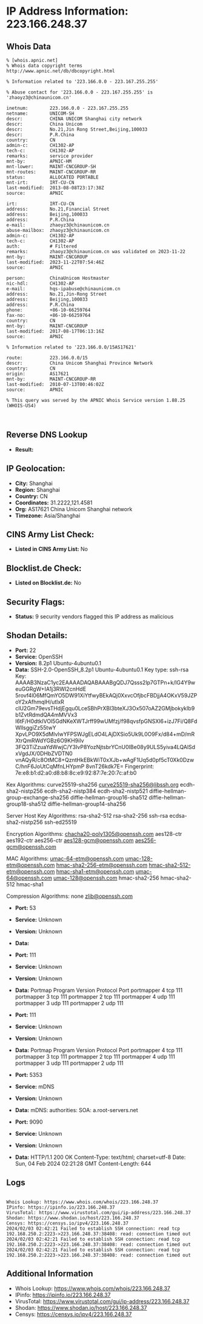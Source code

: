 # IP Address Information: 223.166.248.37

## Whois Data
```
% [whois.apnic.net]
% Whois data copyright terms    http://www.apnic.net/db/dbcopyright.html

% Information related to '223.166.0.0 - 223.167.255.255'

% Abuse contact for '223.166.0.0 - 223.167.255.255' is 'zhaoyz3@chinaunicom.cn'

inetnum:        223.166.0.0 - 223.167.255.255
netname:        UNICOM-SH
descr:          CHINA UNICOM Shanghai city network
descr:          China Unicom
descr:          No.21,Jin Rong Street,Beijing,100033
descr:          P.R.China
country:        CN
admin-c:        CH1302-AP
tech-c:         CH1302-AP
remarks:        service provider
mnt-by:         APNIC-HM
mnt-lower:      MAINT-CNCGROUP-SH
mnt-routes:     MAINT-CNCGROUP-RR
status:         ALLOCATED PORTABLE
mnt-irt:        IRT-CU-CN
last-modified:  2013-08-08T23:17:38Z
source:         APNIC

irt:            IRT-CU-CN
address:        No.21,Financial Street
address:        Beijing,100033
address:        P.R.China
e-mail:         zhaoyz3@chinaunicom.cn
abuse-mailbox:  zhaoyz3@chinaunicom.cn
admin-c:        CH1302-AP
tech-c:         CH1302-AP
auth:           # Filtered
remarks:        zhaoyz3@chinaunicom.cn was validated on 2023-11-22
mnt-by:         MAINT-CNCGROUP
last-modified:  2023-11-22T07:54:46Z
source:         APNIC

person:         ChinaUnicom Hostmaster
nic-hdl:        CH1302-AP
e-mail:         hqs-ipabuse@chinaunicom.cn
address:        No.21,Jin-Rong Street
address:        Beijing,100033
address:        P.R.China
phone:          +86-10-66259764
fax-no:         +86-10-66259764
country:        CN
mnt-by:         MAINT-CNCGROUP
last-modified:  2017-08-17T06:13:16Z
source:         APNIC

% Information related to '223.166.0.0/15AS17621'

route:          223.166.0.0/15
descr:          China Unicom Shanghai Province Network
country:        CN
origin:         AS17621
mnt-by:         MAINT-CNCGROUP-RR
last-modified:  2010-07-13T00:46:02Z
source:         APNIC

% This query was served by the APNIC Whois Service version 1.88.25 (WHOIS-US4)



```
## Reverse DNS Lookup
- **Result:** 

## IP Geolocation:
- **City:** Shanghai
- **Region:** Shanghai
- **Country:** CN
- **Coordinates:** 31.2222,121.4581
- **Org:** AS17621 China Unicom Shanghai network
- **Timezone:** Asia/Shanghai

## CINS Army List Check:
- **Listed in CINS Army List:** 
No

## Blocklist.de Check:
- **Listed on Blocklist.de:** 
No

## Security Flags:
- **Status:** 9 security vendors flagged this IP address as malicious

## Shodan Details:
- **Port:** 22
- **Service:** OpenSSH
- **Version:** 8.2p1 Ubuntu-4ubuntu0.1
- **Data:** SSH-2.0-OpenSSH_8.2p1 Ubuntu-4ubuntu0.1
Key type: ssh-rsa
Key: AAAAB3NzaC1yc2EAAAADAQABAAABgQDJ7Qsss2lp7GTPn+k/lG4Y9weuGGRgW+IA1j3RWI2cnHdE
5rovf4l06MfQmYO5DW91XiYtfwyBEkAQj0XxvcOfjbcFBDjjA4OKxV59JZPoY2xAfhmqlH/utlxR
clU2Gm79evsTHdjEgqu0LceSBhPrXBl3bteXJ3Ox507oAZ2GMjbokykIb9b1ZvtRdmdQA4mMVVx3
l6tF/H0dtkIVOl5GdNKeXWTJrff99wUMfzj/f98qvsfpGNSXI6+izJ7Fi/Q8FdWllsggiZz55twY
XpvLPO9X5dMlvlwYFPSWJgELdO4LAjDXSio5Uk9L0O9Fx/d84+mD/mRXtrQmRWdYGBz6O9KH9iIv
3FQ3TiZzuaYdWwjC/Y3IvP8YozNjtsbrYCnU0IBe08y9ULS5yiva4LQAlSdxVgdJX/0DHbZVDTN0
vnAQyR/c8OtMC8+QzntHkEBkWiT0xXJb+wAgF1Uq5d0pf5cT0Xk0DzwC/hnF6JoUtCqMfnLHYpmP
8vnT26kdk7E=
Fingerprint: 7e:e8:b1:d2:a0:d8:b8:8c:e9:92:87:7e:20:7c:af:b0

Kex Algorithms:
	curve25519-sha256
	curve25519-sha256@libssh.org
	ecdh-sha2-nistp256
	ecdh-sha2-nistp384
	ecdh-sha2-nistp521
	diffie-hellman-group-exchange-sha256
	diffie-hellman-group16-sha512
	diffie-hellman-group18-sha512
	diffie-hellman-group14-sha256

Server Host Key Algorithms:
	rsa-sha2-512
	rsa-sha2-256
	ssh-rsa
	ecdsa-sha2-nistp256
	ssh-ed25519

Encryption Algorithms:
	chacha20-poly1305@openssh.com
	aes128-ctr
	aes192-ctr
	aes256-ctr
	aes128-gcm@openssh.com
	aes256-gcm@openssh.com

MAC Algorithms:
	umac-64-etm@openssh.com
	umac-128-etm@openssh.com
	hmac-sha2-256-etm@openssh.com
	hmac-sha2-512-etm@openssh.com
	hmac-sha1-etm@openssh.com
	umac-64@openssh.com
	umac-128@openssh.com
	hmac-sha2-256
	hmac-sha2-512
	hmac-sha1

Compression Algorithms:
	none
	zlib@openssh.com


- **Port:** 53
- **Service:** Unknown
- **Version:** Unknown
- **Data:** 

- **Port:** 111
- **Service:** Unknown
- **Version:** Unknown
- **Data:** Portmap
Program	Version	Protocol	Port
portmapper	4	tcp	111
portmapper	3	tcp	111
portmapper	2	tcp	111
portmapper	4	udp	111
portmapper	3	udp	111
portmapper	2	udp	111


- **Port:** 111
- **Service:** Unknown
- **Version:** Unknown
- **Data:** Portmap
Program	Version	Protocol	Port
portmapper	4	tcp	111
portmapper	3	tcp	111
portmapper	2	tcp	111
portmapper	4	udp	111
portmapper	3	udp	111
portmapper	2	udp	111


- **Port:** 5353
- **Service:** mDNS
- **Version:** Unknown
- **Data:** mDNS:
  authorities:
    SOA:
      a.root-servers.net

- **Port:** 9090
- **Service:** Unknown
- **Version:** Unknown
- **Data:** HTTP/1.1 200 OK
Content-Type: text/html; charset=utf-8
Date: Sun, 04 Feb 2024 02:21:28 GMT
Content-Length: 644



## Logs
```

Whois Lookup: https://www.whois.com/whois/223.166.248.37
IPinfo: https://ipinfo.io/223.166.248.37
VirusTotal: https://www.virustotal.com/gui/ip-address/223.166.248.37
Shodan: https://www.shodan.io/host/223.166.248.37
Censys: https://censys.io/ipv4/223.166.248.37
2024/02/03 02:42:21 Failed to establish SSH connection: read tcp 192.168.250.2:2223->223.166.248.37:38408: read: connection timed out
2024/02/03 02:42:21 Failed to establish SSH connection: read tcp 192.168.250.2:2223->223.166.248.37:38408: read: connection timed out
2024/02/03 02:42:21 Failed to establish SSH connection: read tcp 192.168.250.2:2223->223.166.248.37:38408: read: connection timed out

```
## Additional Information
- Whois Lookup: https://www.whois.com/whois/223.166.248.37
- IPinfo: https://ipinfo.io/223.166.248.37
- VirusTotal: https://www.virustotal.com/gui/ip-address/223.166.248.37
- Shodan: https://www.shodan.io/host/223.166.248.37
- Censys: https://censys.io/ipv4/223.166.248.37


